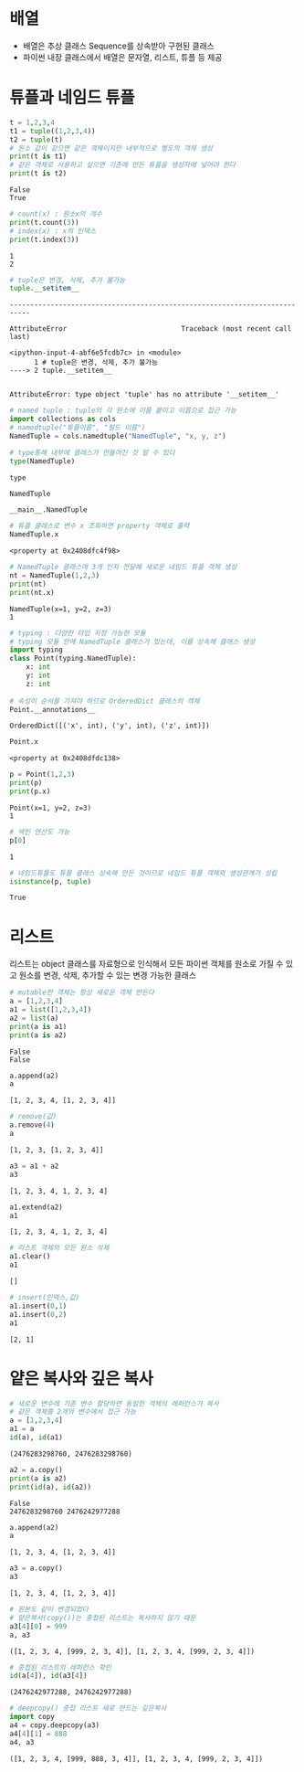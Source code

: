 # 배열
- 배열은 추상 클래스 Sequence를 상속받아 구현된 클래스
- 파이썬 내장 클래스에서 배열은 문자열, 리스트, 튜플 등 제공

# 튜플과 네임드 튜플


```python
t = 1,2,3,4
t1 = tuple((1,2,3,4))
t2 = tuple(t)
# 원소 값이 같으면 같은 객체이지만 내부적으로 별도의 객체 생성
print(t is t1)
# 같은 객체로 사용하고 싶으면 기존에 만든 튜플을 생성자에 넣어야 한다
print(t is t2)
```

    False
    True
    


```python
# count(x) : 원소x의 개수
print(t.count(3))
# index(x) : x의 인덱스 
print(t.index(3))
```

    1
    2
    


```python
# tuple은 변경, 삭제, 추가 불가능
tuple.__setitem__
```


    ---------------------------------------------------------------------------

    AttributeError                            Traceback (most recent call last)

    <ipython-input-4-abf6e5fcdb7c> in <module>
          1 # tuple은 변경, 삭제, 추가 불가능
    ----> 2 tuple.__setitem__
    

    AttributeError: type object 'tuple' has no attribute '__setitem__'



```python
# named tuple : tuple의 각 원소에 이름 붙이고 이름으로 접근 가능
import collections as cols
# namedtuple("튜플이름", "필드 이름")
NamedTuple = cols.namedtuple("NamedTuple", "x, y, z")

# type통해 내부에 클래스가 만들어진 것 알 수 있다
type(NamedTuple)
```




    type




```python
NamedTuple
```




    __main__.NamedTuple




```python
# 튜플 클래스로 변수 x 조회하면 property 객체로 출력
NamedTuple.x
```




    <property at 0x2408dfc4f98>




```python
# NamedTuple 클래스에 3개 인자 전달해 새로운 네임드 튜플 객체 생성
nt = NamedTuple(1,2,3)
print(nt)
print(nt.x)
```

    NamedTuple(x=1, y=2, z=3)
    1
    


```python
# typing : 다양한 타입 지정 가능한 모듈
# typing 모듈 안에 NamedTuple 클래스가 있는데, 이를 상속해 클래스 생성
import typing
class Point(typing.NamedTuple):
    x: int
    y: int
    z: int
        
# 속성이 순서를 가져야 하므로 OrderedDict 클래스의 객체
Point.__annotations__
```




    OrderedDict([('x', int), ('y', int), ('z', int)])




```python
Point.x
```




    <property at 0x2408dfdc138>




```python
p = Point(1,2,3)
print(p)
print(p.x)
```

    Point(x=1, y=2, z=3)
    1
    


```python
# 색인 연산도 가능
p[0]
```




    1




```python
# 네임드튜플도 튜플 클래스 상속해 만든 것이므로 네임드 튜플 객체와 생성관계가 성립
isinstance(p, tuple)
```




    True



# 리스트
리스트는 object 클래스를 자료형으로 인식해서 모든 파이썬 객체를 원소로 가질 수 있고 원소를 변경, 삭제, 추가할 수 있는 변경 가능한 클래스  



```python
# mutable한 객체는 항상 새로운 객체 만든다
a = [1,2,3,4]
a1 = list([1,2,3,4])
a2 = list(a)
print(a is a1)
print(a is a2)
```

    False
    False
    


```python
a.append(a2)
a
```




    [1, 2, 3, 4, [1, 2, 3, 4]]




```python
# remove(값)
a.remove(4)
a
```




    [1, 2, 3, [1, 2, 3, 4]]




```python
a3 = a1 + a2
a3
```




    [1, 2, 3, 4, 1, 2, 3, 4]




```python
a1.extend(a2)
a1
```




    [1, 2, 3, 4, 1, 2, 3, 4]




```python
# 리스트 객체의 모든 원소 삭제
a1.clear()
a1
```




    []




```python
# insert(인덱스,값)
a1.insert(0,1)
a1.insert(0,2)
a1
```




    [2, 1]



# 얕은 복사와 깊은 복사


```python
# 새로운 변수에 기존 변수 할당하면 동일한 객체의 레퍼런스가 복사
# 같은 객체를 2개의 변수에서 접근 가능
a = [1,2,3,4]
a1 = a
id(a), id(a1)
```




    (2476283298760, 2476283298760)




```python
a2 = a.copy()
print(a is a2)
print(id(a), id(a2))
```

    False
    2476283298760 2476242977288
    


```python
a.append(a2)
a
```




    [1, 2, 3, 4, [1, 2, 3, 4]]




```python
a3 = a.copy()
a3
```




    [1, 2, 3, 4, [1, 2, 3, 4]]




```python
# 원본도 같이 변경되었다
# 얕은복사(copy())는 중첩된 리스트는 복사하지 않기 때문
a3[4][0] = 999
a, a3
```




    ([1, 2, 3, 4, [999, 2, 3, 4]], [1, 2, 3, 4, [999, 2, 3, 4]])




```python
# 중첩된 리스트의 레퍼런스 확인
id(a[4]), id(a3[4])
```




    (2476242977288, 2476242977288)




```python
# deepcopy() 중첩 리스트 새로 만드는 깊은복사
import copy
a4 = copy.deepcopy(a3)
a4[4][1] = 888
a4, a3
```




    ([1, 2, 3, 4, [999, 888, 3, 4]], [1, 2, 3, 4, [999, 2, 3, 4]])




```python

```
